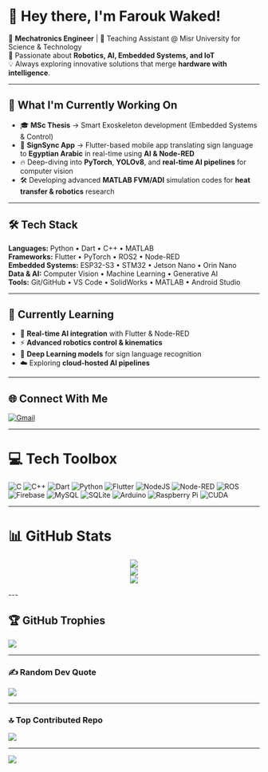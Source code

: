 # 👋 Hey there, I'm **Farouk Waked!**  
🚀 **Mechatronics Engineer** | 📍 Teaching Assistant @ Misr University for Science & Technology  
🤖 Passionate about **Robotics, AI, Embedded Systems, and IoT**  
💡 Always exploring innovative solutions that merge **hardware with intelligence**.

---

## 🧩 What I'm Currently Working On
- 🎓 **MSc Thesis** → Smart Exoskeleton development (Embedded Systems & Control)  
- 📱 **SignSync App** → Flutter-based mobile app translating sign language to **Egyptian Arabic** in real-time using **AI & Node-RED**  
- 🔥 Deep-diving into **PyTorch**, **YOLOv8**, and **real-time AI pipelines** for computer vision  
- 🛠️ Developing advanced **MATLAB FVM/ADI** simulation codes for **heat transfer & robotics** research  

---

## 🛠 Tech Stack
**Languages:** Python • Dart • C++ • MATLAB  
**Frameworks:** Flutter • PyTorch • ROS2 • Node-RED  
**Embedded Systems:** ESP32-S3 • STM32 • Jetson Nano • Orin Nano  
**Data & AI:** Computer Vision • Machine Learning • Generative AI  
**Tools:** Git/GitHub • VS Code • SolidWorks • MATLAB • Android Studio  

---

## 🌱 Currently Learning
- 🤝 **Real-time AI integration** with Flutter & Node-RED  
- ⚡ **Advanced robotics control & kinematics**  
- 🧠 **Deep Learning models** for sign language recognition  
- ☁️ Exploring **cloud-hosted AI pipelines**  

---

## 🌐 Connect With Me

[![Gmail](https://img.shields.io/badge/Email-D14836?logo=gmail&logoColor=white)](mailto:farouk.waked@must.edu.eg)

---

# 💻 Tech Toolbox
![C](https://img.shields.io/badge/c-%2300599C.svg?style=for-the-badge&logo=c&logoColor=white)
![C++](https://img.shields.io/badge/c++-%2300599C.svg?style=for-the-badge&logo=c%2B%2B&logoColor=white)
![Dart](https://img.shields.io/badge/dart-%230175C2.svg?style=for-the-badge&logo=dart&logoColor=white)
![Python](https://img.shields.io/badge/python-3670A0?style=for-the-badge&logo=python&logoColor=ffdd54)
![Flutter](https://img.shields.io/badge/Flutter-%2302569B.svg?style=for-the-badge&logo=Flutter&logoColor=white)
![NodeJS](https://img.shields.io/badge/node.js-6DA55F?style=for-the-badge&logo=node.js&logoColor=white)
![Node-RED](https://img.shields.io/badge/Node--RED-%238F0000.svg?style=for-the-badge&logo=node-red&logoColor=white)
![ROS](https://img.shields.io/badge/ros-%230A0FF9.svg?style=for-the-badge&logo=ros&logoColor=white)
![Firebase](https://img.shields.io/badge/firebase-a08021?style=for-the-badge&logo=firebase&logoColor=ffcd34)
![MySQL](https://img.shields.io/badge/mysql-4479A1.svg?style=for-the-badge&logo=mysql&logoColor=white)
![SQLite](https://img.shields.io/badge/sqlite-%2307405e.svg?style=for-the-badge&logo=sqlite&logoColor=white)
![Arduino](https://img.shields.io/badge/-Arduino-00979D?style=for-the-badge&logo=Arduino&logoColor=white)
![Raspberry Pi](https://img.shields.io/badge/-Raspberry_Pi-C51A4A?style=for-the-badge&logo=Raspberry-Pi)
![CUDA](https://img.shields.io/badge/cuda-000000.svg?style=for-the-badge&logo=nVIDIA&logoColor=green)

---

# 📊 GitHub Stats
<div align="center">
  
![](https://github-readme-stats.vercel.app/api?username=Faroukemam&theme=dark&hide_border=true&include_all_commits=true&count_private=false)<br/>
![](https://nirzak-streak-stats.vercel.app/?user=Faroukemam&theme=dark&hide_border=true)<br/>
![](https://github-readme-stats.vercel.app/api/top-langs/?username=Faroukemam&theme=dark&hide_border=true&include_all_commits=true&count_private=false&layout=compact)

</div>
---

## 🏆 GitHub Trophies
![](https://github-profile-trophy.vercel.app/?username=Faroukemam&theme=radical&no-frame=false&no-bg=false&margin-w=4)

---

### ✍️ Random Dev Quote
![](https://quotes-github-readme.vercel.app/api?type=horizontal&theme=radical)

---

### 🔝 Top Contributed Repo
![](https://github-contributor-stats.vercel.app/api?username=Faroukemam&limit=5&theme=dark&combine_all_yearly_contributions=true)

---

[![](https://visitcount.itsvg.in/api?id=Faroukemam&icon=0&color=0)](https://visitcount.itsvg.in)

